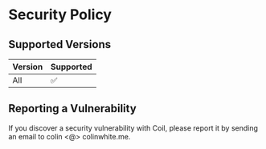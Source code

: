 # Security Policy

## Supported Versions

| Version | Supported          |
| ------- | ------------------ |
| All     | :white_check_mark: |

## Reporting a Vulnerability

If you discover a security vulnerability with Coil, please report it by sending an email to colin <@> colinwhite.me.

